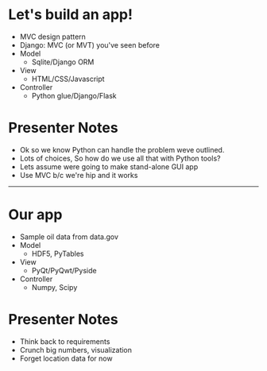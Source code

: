 # Let's build an app!

- MVC design pattern
- Django: MVC (or MVT) you've seen before
- Model
    - Sqlite/Django ORM
- View
    - HTML/CSS/Javascript
- Controller
    - Python glue/Django/Flask

# Presenter Notes

- Ok so we know Python can handle the problem weve outlined.
- Lots of choices, So how do we use all that with Python tools?
- Lets assume were going to make stand-alone GUI app
- Use MVC b/c we're hip and it works

--------------------------------------------------

# Our app

- Sample oil data from data.gov
- Model
    - HDF5, PyTables
- View
    - PyQt/PyQwt/Pyside
- Controller
    - Numpy, Scipy

# Presenter Notes

- Think back to requirements
- Crunch big numbers, visualization
- Forget location data for now
